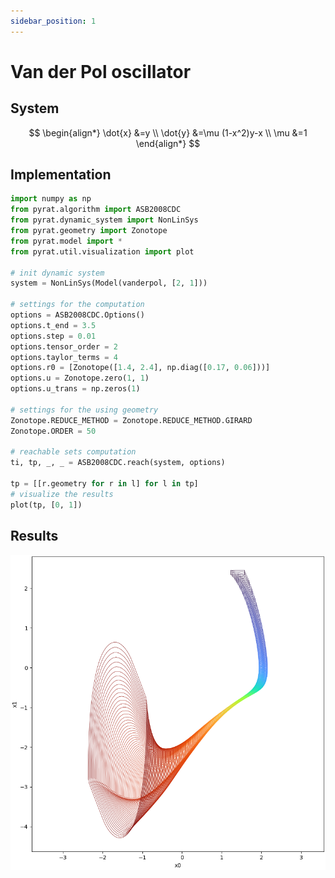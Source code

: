 ```yaml
---
sidebar_position: 1
---
```


# Van der Pol oscillator

## System

$$
\begin{align*}
\dot{x} &=y \\
\dot{y} &=\mu (1-x^2)y-x \\
\mu &=1
\end{align*}
$$

## Implementation

```python
import numpy as np
from pyrat.algorithm import ASB2008CDC
from pyrat.dynamic_system import NonLinSys
from pyrat.geometry import Zonotope
from pyrat.model import *
from pyrat.util.visualization import plot

# init dynamic system
system = NonLinSys(Model(vanderpol, [2, 1]))

# settings for the computation
options = ASB2008CDC.Options()
options.t_end = 3.5
options.step = 0.01
options.tensor_order = 2
options.taylor_terms = 4
options.r0 = [Zonotope([1.4, 2.4], np.diag([0.17, 0.06]))]
options.u = Zonotope.zero(1, 1)
options.u_trans = np.zeros(1)

# settings for the using geometry
Zonotope.REDUCE_METHOD = Zonotope.REDUCE_METHOD.GIRARD
Zonotope.ORDER = 50

# reachable sets computation
ti, tp, _, _ = ASB2008CDC.reach(system, options)

tp = [[r.geometry for r in l] for l in tp]
# visualize the results
plot(tp, [0, 1])
```

## Results

![](imgs/van_der_pol.png)


